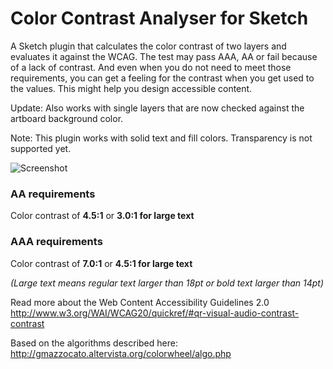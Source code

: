# Color Contrast Analyser for Sketch

A Sketch plugin that calculates the color contrast of two layers and evaluates it against the WCAG. The test may pass AAA, AA or fail because of a lack of contrast. And even when you do not need to meet those requirements, you can get a feeling for the contrast when you get used to the values. This might help you design accessible content.

Update: Also works with single layers that are now checked against the artboard background color.

Note: This plugin works with solid text and fill colors. Transparency is not supported yet.

![Screenshot](https://dl.dropboxusercontent.com/u/974773/_keepalive/Sketch-Color-Contrast.png)

### AA requirements
Color contrast of **4.5:1** or **3.0:1 for large text**

### AAA requirements
Color contrast of **7.0:1** or **4.5:1 for large text**

_(Large text means regular text larger than 18pt or bold text larger than 14pt)_


Read more about the Web Content Accessibility Guidelines 2.0 
http://www.w3.org/WAI/WCAG20/quickref/#qr-visual-audio-contrast-contrast

Based on the algorithms described here: http://gmazzocato.altervista.org/colorwheel/algo.php